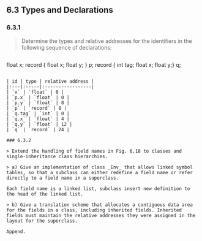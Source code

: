 ## 6.3 Types and Declarations

### 6.3.1

> Determine the types and relative addresses for the identifiers in the following sequence of declarations:

> ```
float x;
record { float x; float y; } p;
record { int tag; float x; float y;} q;
```

| id | type | relative address |
|:---|:-----|:-----------------|
| `x` | `float` | 0 |
| `p.x` | `float` | 0 |
| `p.y` | `float` | 8 |
| `p` | `record` | 8 |
| `q.tag` | `int` | 0 |
| `q.x` | `float` | 4 |
| `q.y` | `float` | 12 |
| `q` | `record` | 24 |

### 6.3.2

> Extend the handling of field names in Fig. 6.18 to classes and single-inheritance class hierarchies.

> a) Give an implementation of class _Env_ that allows linked symbol tables, so that a subclass can either redefine a field name or refer directly to a field name in a superclass.

Each field name is a linked list, subclass insert new definition to the head of the linked list.

> b) Give a translation scheme that allocates a contiguous data area for the fields in a class, including inherited fields. Inherited fields must maintain the relative addresses they were assigned in the layout for the superclass.

Append.
